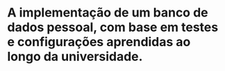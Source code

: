 # A implementação de um banco de dados pessoal, com base em testes e configurações aprendidas ao longo da universidade.
